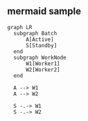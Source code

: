 ## mermaid sample
```mermaid
graph LR
  subgraph Batch
      A[Active]
      S[Standby]
  end
  subgraph WorkNode
      W1[Worker1]
      W2[Worker2]
  end

  A --> W1
  A --> W2

  S -.-> W1
  S -.-> W2

```

